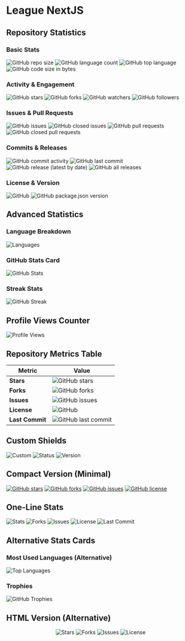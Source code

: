 # League NextJS

## Repository Statistics

### Basic Stats

![GitHub repo size](https://img.shields.io/github/repo-size/rihts-4/league-nextjs)
![GitHub language count](https://img.shields.io/github/languages/count/rihts-4/league-nextjs)
![GitHub top language](https://img.shields.io/github/languages/top/rihts-4/league-nextjs)
![GitHub code size in bytes](https://img.shields.io/github/languages/code-size/rihts-4/league-nextjs)

### Activity & Engagement

![GitHub stars](https://img.shields.io/github/stars/rihts-4/league-nextjs?style=social)
![GitHub forks](https://img.shields.io/github/forks/rihts-4/league-nextjs?style=social)
![GitHub watchers](https://img.shields.io/github/watchers/rihts-4/league-nextjs?style=social)
![GitHub followers](https://img.shields.io/github/followers/rihts-4?style=social)

### Issues & Pull Requests

![GitHub issues](https://img.shields.io/github/issues/rihts-4/league-nextjs)
![GitHub closed issues](https://img.shields.io/github/issues-closed/rihts-4/league-nextjs)
![GitHub pull requests](https://img.shields.io/github/issues-pr/rihts-4/league-nextjs)
![GitHub closed pull requests](https://img.shields.io/github/issues-pr-closed/rihts-4/league-nextjs)

### Commits & Releases

![GitHub commit activity](https://img.shields.io/github/commit-activity/m/rihts-4/league-nextjs)
![GitHub last commit](https://img.shields.io/github/last-commit/rihts-4/league-nextjs)
![GitHub release (latest by date)](https://img.shields.io/github/v/release/rihts-4/league-nextjs)
![GitHub all releases](https://img.shields.io/github/downloads/rihts-4/league-nextjs/total)

### License & Version

![GitHub](https://img.shields.io/github/license/rihts-4/league-nextjs)
![GitHub package.json version](https://img.shields.io/github/package-json/v/rihts-4/league-nextjs)

## Advanced Statistics

### Language Breakdown

![Languages](https://github-readme-stats.vercel.app/api/top-langs/?username=rihts-4&layout=compact&theme=vision-friendly-dark)

### GitHub Stats Card

![GitHub Stats](https://github-readme-stats.vercel.app/api?username=rihts-4&show_icons=true&theme=vision-friendly-dark)

### Streak Stats

![GitHub Streak](https://github-readme-streak-stats.herokuapp.com/?user=rihts-4&theme=dark)

## Profile Views Counter

![Profile Views](https://komarev.com/ghpvc/?username=rihts-4&color=blue)

## Repository Metrics Table

| Metric          | Value                                                                                  |
| --------------- | -------------------------------------------------------------------------------------- |
| **Stars**       | ![GitHub stars](https://img.shields.io/github/stars/rihts-4/league-nextjs)             |
| **Forks**       | ![GitHub forks](https://img.shields.io/github/forks/rihts-4/league-nextjs)             |
| **Issues**      | ![GitHub issues](https://img.shields.io/github/issues/rihts-4/league-nextjs)           |
| **License**     | ![GitHub](https://img.shields.io/github/license/rihts-4/league-nextjs)                 |
| **Last Commit** | ![GitHub last commit](https://img.shields.io/github/last-commit/rihts-4/league-nextjs) |

## Custom Shields

![Custom](https://img.shields.io/badge/Custom-Badge-brightgreen)
![Status](https://img.shields.io/badge/Status-Active-success)
![Version](https://img.shields.io/badge/Version-1.0.0-blue)

## Compact Version (Minimal)

[![GitHub stars](https://img.shields.io/github/stars/rihts-4/league-nextjs)](https://github.com/rihts-4/league-nextjs/stargazers)
[![GitHub forks](https://img.shields.io/github/forks/rihts-4/league-nextjs)](https://github.com/rihts-4/league-nextjs/network)
[![GitHub issues](https://img.shields.io/github/issues/rihts-4/league-nextjs)](https://github.com/rihts-4/league-nextjs/issues)
[![GitHub license](https://img.shields.io/github/license/rihts-4/league-nextjs)](https://github.com/rihts-4/league-nextjs/blob/main/LICENSE)

## One-Line Stats

![Stats](https://img.shields.io/github/stars/rihts-4/league-nextjs) ![Forks](https://img.shields.io/github/forks/rihts-4/league-nextjs) ![Issues](https://img.shields.io/github/issues/rihts-4/league-nextjs) ![License](https://img.shields.io/github/license/rihts-4/league-nextjs) ![Last Commit](https://img.shields.io/github/last-commit/rihts-4/league-nextjs)

## Alternative Stats Cards

### Most Used Languages (Alternative)

![Top Languages](https://github-readme-stats.vercel.app/api/top-langs/?username=rihts-4&hide=html,css&langs_count=8&layout=compact&theme=dark)

### Trophies

![GitHub Trophies](https://github-profile-trophy.vercel.app/?username=rihts-4&theme=darkhub)

<!-- ## Available Badge Styles
- ?style=plastic
- ?style=flat
- ?style=flat-square
- ?style=for-the-badge
- ?style=social

## Color Options
- brightgreen
- green
- yellowgreen
- yellow
- orange
- red
- lightgrey
- blue
- blueviolet
- ff69b4
- success
- important
- critical
- informational
- inactive -->

## HTML Version (Alternative)

<div align="center">
  <img src="https://img.shields.io/github/stars/rihts-4/league-nextjs" alt="Stars"/>
  <img src="https://img.shields.io/github/forks/rihts-4/league-nextjs" alt="Forks"/>
  <img src="https://img.shields.io/github/issues/rihts-4/league-nextjs" alt="Issues"/>
  <img src="https://img.shields.io/github/license/rihts-4/league-nextjs" alt="License"/>
</div>
